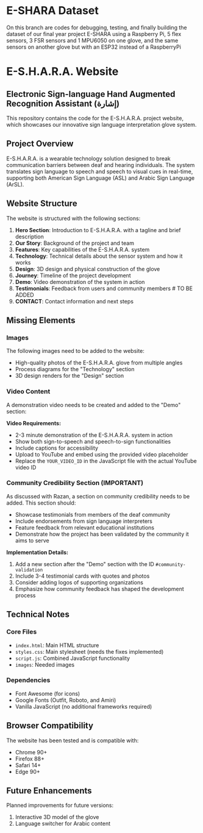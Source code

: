 # E-SHARA Dataset

On this branch are codes for debugging, testing, and finally building the dataset of our final year project E-SHARA using a Raspberry Pi, 5 flex sensors, 3 FSR sensors and 1 MPU6050 on one glove, and the same sensors on another glove but with an ESP32 instead of a RaspberryPi 

# E-S.H.A.R.A. Website

## Electronic Sign-language Hand Augmented Recognition Assistant (إشارة)

This repository contains the code for the E-S.H.A.R.A. project website, which showcases our innovative sign language interpretation glove system.

## Project Overview

E-S.H.A.R.A. is a wearable technology solution designed to break communication barriers between deaf and hearing individuals. The system translates sign language to speech and speech to visual cues in real-time, supporting both American Sign Language (ASL) and Arabic Sign Language (ArSL).

## Website Structure

The website is structured with the following sections:

1. **Hero Section**: Introduction to E-S.H.A.R.A. with a tagline and brief description
2. **Our Story**: Background of the project and team
3. **Features**: Key capabilities of the E-S.H.A.R.A. system
4. **Technology**: Technical details about the sensor system and how it works
5. **Design**: 3D design and physical construction of the glove
6. **Journey**: Timeline of the project development
7. **Demo**: Video demonstration of the system in action
8. **Testimonials**: Feedback from users and community members # TO BE ADDED
9. **CONTACT**: Contact information and next steps

## Missing Elements

### Images
The following images need to be added to the website:
- High-quality photos of the E-S.H.A.R.A. glove from multiple angles
- Process diagrams for the "Technology" section
- 3D design renders for the "Design" section
  
### Video Content
A demonstration video needs to be created and added to the "Demo" section:

**Video Requirements:**
- 2-3 minute demonstration of the E-S.H.A.R.A. system in action
- Show both sign-to-speech and speech-to-sign functionalities
- Include captions for accessibility
- Upload to YouTube and embed using the provided video placeholder
- Replace the `YOUR_VIDEO_ID` in the JavaScript file with the actual YouTube video ID

### Community Credibility Section (IMPORTANT)
As discussed with Razan, a section on community credibility needs to be added. This section should:

- Showcase testimonials from members of the deaf community
- Include endorsements from sign language interpreters
- Feature feedback from relevant educational institutions
- Demonstrate how the project has been validated by the community it aims to serve

**Implementation Details:**
1. Add a new section after the "Demo" section with the ID `#community-validation`
2. Include 3-4 testimonial cards with quotes and photos
3. Consider adding logos of supporting organizations
4. Emphasize how community feedback has shaped the development process

## Technical Notes

### Core Files
- `index.html`: Main HTML structure
- `styles.css`: Main stylesheet (needs the fixes implemented)
- `script.js`: Combined JavaScript functionality
- `images`: Needed images

### Dependencies
- Font Awesome (for icons)
- Google Fonts (Outfit, Roboto, and Amiri)
- Vanilla JavaScript (no additional frameworks required)

## Browser Compatibility

The website has been tested and is compatible with:
- Chrome 90+
- Firefox 88+
- Safari 14+
- Edge 90+

## Future Enhancements

Planned improvements for future versions:
1. Interactive 3D model of the glove
2. Language switcher for Arabic content
